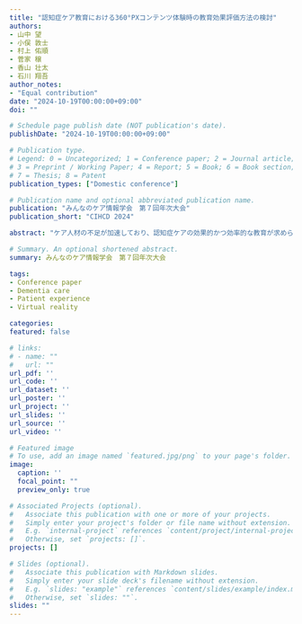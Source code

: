 ```yaml
---
title: "認知症ケア教育における360°PXコンテンツ体験時の教育効果評価方法の検討"
authors:
- 山中 望
- 小俣 敦士
- 村上 佑順
- 菅家 穣
- 香山 壮太
- 石川 翔吾
author_notes:
- "Equal contribution"
date: "2024-10-19T00:00:00+09:00"
doi: ""

# Schedule page publish date (NOT publication's date).
publishDate: "2024-10-19T00:00:00+09:00"

# Publication type.
# Legend: 0 = Uncategorized; 1 = Conference paper; 2 = Journal article;
# 3 = Preprint / Working Paper; 4 = Report; 5 = Book; 6 = Book section;
# 7 = Thesis; 8 = Patent
publication_types: ["Domestic conference"]

# Publication name and optional abbreviated publication name.
publication: "みんなのケア情報学会　第７回年次大会"
publication_short: "CIHCD 2024"

abstract: "ケア人材の不足が加速しており、認知症ケアの効果的かつ効率的な教育が求められている。このような課題へのアプローチとして没入型コンテンツを用いたケア教育が行われているが、それらを客観的に評価し教育効果を検証した研究は少ない。そこで本研究では、没入型コンテンツ体験時の学習活動を EDA や心拍の生体情報によって客観的に評価し、学習効果（共感性と感情評価）との関連を調査するための実験を行った。結果として、没入型ケアコンテンツによる共感スキルの向上を確認し、感情の主観評定結果と生体反応に若干の相関が認められた。"

# Summary. An optional shortened abstract.
summary: みんなのケア情報学会　第７回年次大会

tags:
- Conference paper
- Dementia care
- Patient experience
- Virtual reality

categories: 
featured: false

# links:
# - name: ""
#   url: ""
url_pdf: ''
url_code: ''
url_dataset: ''
url_poster: ''
url_project: ''
url_slides: ''
url_source: ''
url_video: ''

# Featured image
# To use, add an image named `featured.jpg/png` to your page's folder. 
image:
  caption: ''
  focal_point: ""
  preview_only: true

# Associated Projects (optional).
#   Associate this publication with one or more of your projects.
#   Simply enter your project's folder or file name without extension.
#   E.g. `internal-project` references `content/project/internal-project/index.md`.
#   Otherwise, set `projects: []`.
projects: []

# Slides (optional).
#   Associate this publication with Markdown slides.
#   Simply enter your slide deck's filename without extension.
#   E.g. `slides: "example"` references `content/slides/example/index.md`.
#   Otherwise, set `slides: ""`.
slides: ""
---
```

